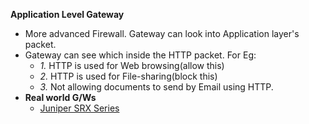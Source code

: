 **Application Level Gateway** 
  - More advanced Firewall. Gateway can look into Application layer's packet.
  - Gateway can see which inside the HTTP packet. For Eg:
    - *1.* HTTP is used for Web browsing(allow this)
    - *2.* HTTP is used for File-sharing(block this)
    - *3.* Not allowing documents to send by Email using HTTP.
- **Real world G/Ws**
  - [Juniper SRX Series](Juniper_SRX)


  
  
